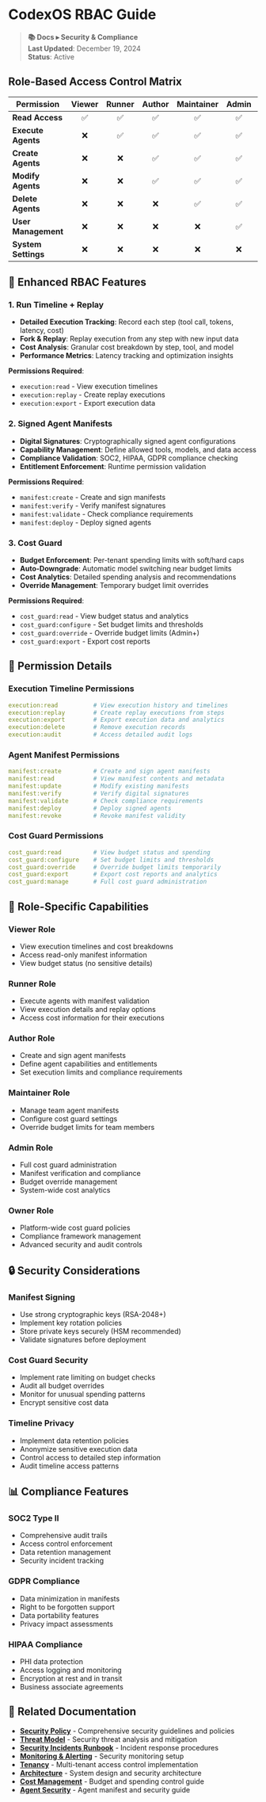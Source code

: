 # CodexOS RBAC Guide

> **📚 Docs ▸ Security & Compliance**  
> **Last Updated**: December 19, 2024  
> **Status**: Active

## Role-Based Access Control Matrix

| Permission                | Viewer | Runner | Author | Maintainer | Admin | Owner |
|--------------------------|:------:|:------:|:------:|:----------:|:-----:|:-----:|
| **Read Access**          |   ✅   |   ✅   |   ✅   |     ✅     |   ✅   |   ✅   |
| **Execute Agents**       |   ❌   |   ✅   |   ✅   |     ✅     |   ✅   |   ✅   |
| **Create Agents**        |   ❌   |   ❌   |   ✅   |     ✅     |   ✅   |   ✅   |
| **Modify Agents**        |   ❌   |   ❌   |   ✅   |     ✅     |   ✅   |   ✅   |
| **Delete Agents**        |   ❌   |   ❌   |   ❌   |     ✅     |   ✅   |   ✅   |
| **User Management**      |   ❌   |   ❌   |   ❌   |     ❌     |   ✅   |   ✅   |
| **System Settings**      |   ❌   |   ❌   |   ❌   |     ❌     |   ❌   |   ✅   |

## 🚀 Enhanced RBAC Features

### 1. Run Timeline + Replay
- **Detailed Execution Tracking**: Record each step (tool call, tokens, latency, cost)
- **Fork & Replay**: Replay execution from any step with new input data
- **Cost Analysis**: Granular cost breakdown by step, tool, and model
- **Performance Metrics**: Latency tracking and optimization insights

**Permissions Required**:
- `execution:read` - View execution timelines
- `execution:replay` - Create replay executions
- `execution:export` - Export execution data

### 2. Signed Agent Manifests
- **Digital Signatures**: Cryptographically signed agent configurations
- **Capability Management**: Define allowed tools, models, and data access
- **Compliance Validation**: SOC2, HIPAA, GDPR compliance checking
- **Entitlement Enforcement**: Runtime permission validation

**Permissions Required**:
- `manifest:create` - Create and sign manifests
- `manifest:verify` - Verify manifest signatures
- `manifest:validate` - Check compliance requirements
- `manifest:deploy` - Deploy signed agents

### 3. Cost Guard
- **Budget Enforcement**: Per-tenant spending limits with soft/hard caps
- **Auto-Downgrade**: Automatic model switching near budget limits
- **Cost Analytics**: Detailed spending analysis and recommendations
- **Override Management**: Temporary budget limit overrides

**Permissions Required**:
- `cost_guard:read` - View budget status and analytics
- `cost_guard:configure` - Set budget limits and thresholds
- `cost_guard:override` - Override budget limits (Admin+)
- `cost_guard:export` - Export cost reports

## 🔐 Permission Details

### Execution Timeline Permissions
```yaml
execution:read          # View execution history and timelines
execution:replay        # Create replay executions from steps
execution:export        # Export execution data and analytics
execution:delete        # Remove execution records
execution:audit         # Access detailed audit logs
```

### Agent Manifest Permissions
```yaml
manifest:create         # Create and sign agent manifests
manifest:read           # View manifest contents and metadata
manifest:update         # Modify existing manifests
manifest:verify         # Verify digital signatures
manifest:validate       # Check compliance requirements
manifest:deploy         # Deploy signed agents
manifest:revoke         # Revoke manifest validity
```

### Cost Guard Permissions
```yaml
cost_guard:read         # View budget status and spending
cost_guard:configure    # Set budget limits and thresholds
cost_guard:override     # Override budget limits temporarily
cost_guard:export       # Export cost reports and analytics
cost_guard:manage       # Full cost guard administration
```

## 🎯 Role-Specific Capabilities

### Viewer Role
- View execution timelines and cost breakdowns
- Access read-only manifest information
- View budget status (no sensitive details)

### Runner Role
- Execute agents with manifest validation
- View execution details and replay options
- Access cost information for their executions

### Author Role
- Create and sign agent manifests
- Define agent capabilities and entitlements
- Set execution limits and compliance requirements

### Maintainer Role
- Manage team agent manifests
- Configure cost guard settings
- Override budget limits for team members

### Admin Role
- Full cost guard administration
- Manifest verification and compliance
- Budget override management
- System-wide cost analytics

### Owner Role
- Platform-wide cost guard policies
- Compliance framework management
- Advanced security and audit controls

## 🔒 Security Considerations

### Manifest Signing
- Use strong cryptographic keys (RSA-2048+)
- Implement key rotation policies
- Store private keys securely (HSM recommended)
- Validate signatures before deployment

### Cost Guard Security
- Implement rate limiting on budget checks
- Audit all budget overrides
- Monitor for unusual spending patterns
- Encrypt sensitive cost data

### Timeline Privacy
- Implement data retention policies
- Anonymize sensitive execution data
- Control access to detailed step information
- Audit timeline access patterns

## 📊 Compliance Features

### SOC2 Type II
- Comprehensive audit trails
- Access control enforcement
- Data retention management
- Security incident tracking

### GDPR Compliance
- Data minimization in manifests
- Right to be forgotten support
- Data portability features
- Privacy impact assessments

### HIPAA Compliance
- PHI data protection
- Access logging and monitoring
- Encryption at rest and in transit
- Business associate agreements

## 🔗 Related Documentation

- **[Security Policy](security.md)** - Comprehensive security guidelines and policies
- **[Threat Model](threat-model.md)** - Security threat analysis and mitigation
- **[Security Incidents Runbook](runbooks/security-incidents.md)** - Incident response procedures
- **[Monitoring & Alerting](runbooks/monitoring-alerting.md)** - Security monitoring setup
- **[Tenancy](tenancy.md)** - Multi-tenant access control implementation
- **[Architecture](architecture.md)** - System design and security architecture
- **[Cost Management](cost-management.md)** - Budget and spending control guide
- **[Agent Security](agent-security.md)** - Agent manifest and security guide
